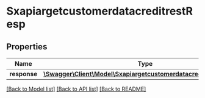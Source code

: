 # SxapiargetcustomerdatacreditrestResp

## Properties
Name | Type | Description | Notes
------------ | ------------- | ------------- | -------------
**response** | [**\Swagger\Client\Model\SxapiargetcustomerdatacreditrestResponse**](SxapiargetcustomerdatacreditrestResponse.md) |  | [optional] 

[[Back to Model list]](../README.md#documentation-for-models) [[Back to API list]](../README.md#documentation-for-api-endpoints) [[Back to README]](../README.md)


